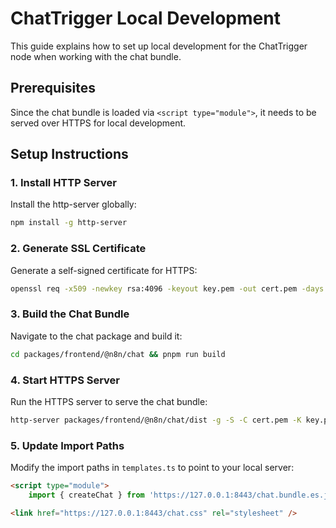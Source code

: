 # ChatTrigger Local Development

This guide explains how to set up local development for the ChatTrigger node when working with the chat bundle.

## Prerequisites

Since the chat bundle is loaded via `<script type="module">`, it needs to be served over HTTPS for local development.

## Setup Instructions

### 1. Install HTTP Server

Install the http-server globally:

```bash
npm install -g http-server
```

### 2. Generate SSL Certificate

Generate a self-signed certificate for HTTPS:

```bash
openssl req -x509 -newkey rsa:4096 -keyout key.pem -out cert.pem -days 365 -nodes
```

### 3. Build the Chat Bundle

Navigate to the chat package and build it:

```bash
cd packages/frontend/@n8n/chat && pnpm run build 
```

### 4. Start HTTPS Server

Run the HTTPS server to serve the chat bundle:

```bash
http-server packages/frontend/@n8n/chat/dist -g -S -C cert.pem -K key.pem --port 8443 --cors
```

### 5. Update Import Paths

Modify the import paths in `templates.ts` to point to your local server:

```html
<script type="module">
    import { createChat } from 'https://127.0.0.1:8443/chat.bundle.es.js';
```

```html
<link href="https://127.0.0.1:8443/chat.css" rel="stylesheet" />
```
